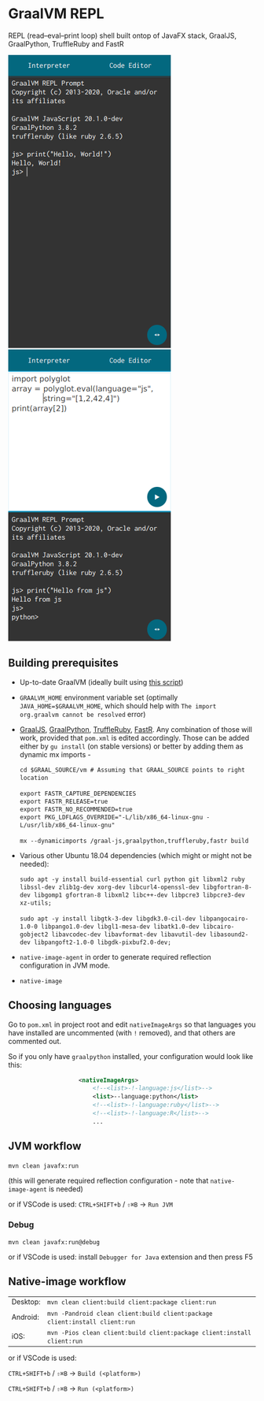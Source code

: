 # GraalVM REPL
REPL (read–eval–print loop) shell built ontop of JavaFX stack, GraalJS, GraalPython, TruffleRuby and FastR

![GraalVM REPL](preview1.png)
![GraalVM REPL](preview2.png)

## Building prerequisites
* Up-to-date GraalVM (ideally built using [this script](https://gist.github.com/lazar-mitrovic/e726b9263bef5ed3f9a95e1bad32c125))
* `GRAALVM_HOME` environment variable set (optimally `JAVA_HOME=$GRAALVM_HOME`, which should help with `The import org.graalvm cannot be resolved` error)
* [GraalJS](https://github.com/graalvm/graaljs), [GraalPython](https://github.com/graalvm/graalpython), [TruffleRuby](https://github.com/oracle/truffleruby), [FastR](https://github.com/oracle/fastr). Any combination of those will work, provided that `pom.xml` is edited accordingly. Those can be added either by `gu install` (on stable versions) or better by adding them as dynamic mx imports - 

      cd $GRAAL_SOURCE/vm # Assuming that GRAAL_SOURCE points to right location

      export FASTR_CAPTURE_DEPENDENCIES
      export FASTR_RELEASE=true
      export FASTR_NO_RECOMMENDED=true
      export PKG_LDFLAGS_OVERRIDE="-L/lib/x86_64-linux-gnu -L/usr/lib/x86_64-linux-gnu"

      mx --dynamicimports /graal-js,graalpython,truffleruby,fastr build


* Various other Ubuntu 18.04 dependencies (which might or might not be needed):

      sudo apt -y install build-essential curl python git libxml2 ruby libssl-dev zlib1g-dev xorg-dev libcurl4-openssl-dev libgfortran-8-dev libgomp1 gfortran-8 libxml2 libc++-dev libpcre3 libpcre3-dev xz-utils;

      sudo apt -y install libgtk-3-dev libgdk3.0-cil-dev libpangocairo-1.0-0 libpango1.0-dev libgl1-mesa-dev libatk1.0-dev libcairo-gobject2 libavcodec-dev libavformat-dev libavutil-dev libasound2-dev libpangoft2-1.0-0 libgdk-pixbuf2.0-dev;

* `native-image-agent` in order to generate required reflection configuration in JVM mode.
* `native-image`

## Choosing languages
Go to `pom.xml` in project root and edit `nativeImageArgs` so that languages you have installed are uncommented (with `!` removed), and that others are commented out. 

So if you only have `graalpython` installed, your configuration would look like this:
```xml
                    <nativeImageArgs>
                        <!--<list>-!-language:js</list>-->
                        <list>--language:python</list>
                        <!--<list>-!-language:ruby</list>-->
                        <!--<list>-!-language:R</list>-->
                        ...
```
## JVM workflow
` mvn clean javafx:run `

(this will generate required reflection configuration - note that `native-image-agent` is needed)

or if VSCode is used: `CTRL+SHIFT+b` / `⇧⌘B` -> `Run JVM`
### Debug
`mvn clean javafx:run@debug`

or if VSCode is used: install `Debugger for Java` extension and then press F5

## Native-image workflow
|          	|   |
|----------	|---|
| Desktop: 	|`mvn clean client:build client:package client:run`|
| Android: 	|`mvn -Pandroid clean client:build client:package client:install client:run`|
| iOS:      |`mvn -Pios clean client:build client:package client:install client:run`|

or if VSCode is used: 

`CTRL+SHIFT+b` / `⇧⌘B` -> `Build (<platform>)`

`CTRL+SHIFT+b` / `⇧⌘B` -> `Run (<platform>)`
